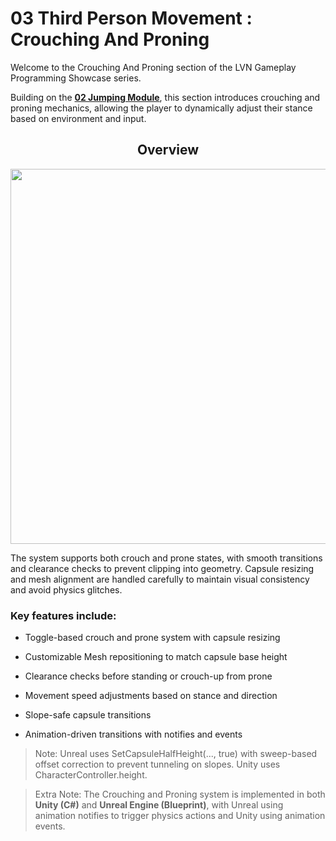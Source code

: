 # 03 Third Person Movement : Crouching And Proning

Welcome to the Crouching And Proning section of the LVN Gameplay Programming Showcase series.

Building on the [**02 Jumping Module**](https://github.com/LukasVN/LVN-Gameplay-Programming-Showcase/tree/main/02_ThirdPersonMovement_Jumping), this section introduces crouching and proning mechanics, allowing the player to dynamically adjust their stance based on environment and input.

<h2 align="center">Overview</h2>

<p align="center"> <img src="https://github.com/user-attachments/assets/d29826e8-a5e2-4cf5-a2d3-6b4e6ab3087e" width="600px" /> </p>

The system supports both crouch and prone states, with smooth transitions and clearance checks to prevent clipping into geometry. Capsule resizing and mesh alignment are handled carefully to maintain visual consistency 
and avoid physics glitches.

<h3>Key features include:</h3>

- Toggle-based crouch and prone system with capsule resizing

- Customizable Mesh repositioning to match capsule base height

- Clearance checks before standing or crouch-up from prone

- Movement speed adjustments based on stance and direction

- Slope-safe capsule transitions

- Animation-driven transitions with notifies and events


> Note: Unreal uses SetCapsuleHalfHeight(..., true) with sweep-based offset correction to prevent tunneling on slopes. Unity uses CharacterController.height.

> Extra Note: The Crouching and Proning system is implemented in both **Unity (C#)** and **Unreal Engine (Blueprint)**, with Unreal using animation notifies to trigger physics actions and Unity using animation events.
